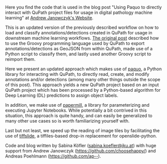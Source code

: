 Here you find the code that is used in the blog post "Using Paquo to directly interact with QuPath project files for usage in digital pathology machine learning" at [Andrew Janowczyk's Website](http://www.andrewjanowczyk.com/using-paquo-to-directly-interact-with-qupath-project-files-for-usage-in-digital-pathology-machine-learning/).

This is an updated version of the previously described workflow on how to load and classify annotations/detections created in QuPath for usage in downstream machine learning workflows. [The original post](http://www.andrewjanowczyk.com/exporting-and-re-importing-annotations-from-qupath-for-usage-in-machine-learning/) described how to use the Groovy programming language used by QuPath to export annotations/detections as GeoJSON from within QuPath, made use of a Python script to classify them, and lastly used another Groovy script to reimport them. 

Here we present an updated approach which makes use of [paquo](https://paquo.readthedocs.io/), a Python library for interacting with QuPath, to directly read, create, and modify annotations and/or detections (among many other things outside the scope of this post). This approach yields a new QuPath project based on an input QuPath project which has been processed by a Python-based algorithm for Deep Learning (DL) predictions to assign object labels.

In addition, we make use of [papermill](https://papermill.readthedocs.io/), a library for parameterizing and executing Jupyter Notebooks. While potentially a bit contrived in this situation, this approach is quite handy, and can easily be generalized to many other use cases so is worth familiarizing yourself with.

Last but not least, we speed up the reading of image tiles by facilitating the use of [tiffslide](https://github.com/bayer-science-for-a-better-life/tiffslide), a tiffiles-based drop-in replacement for openslide-python. 


Code and blog written by Sabina Köfler (sabina.koefler@jku.at) with huge support from Andrew Janowczyk (https://github.com/choosehappy/) and Andreas Poehlmann (https://github.com/ap--).

